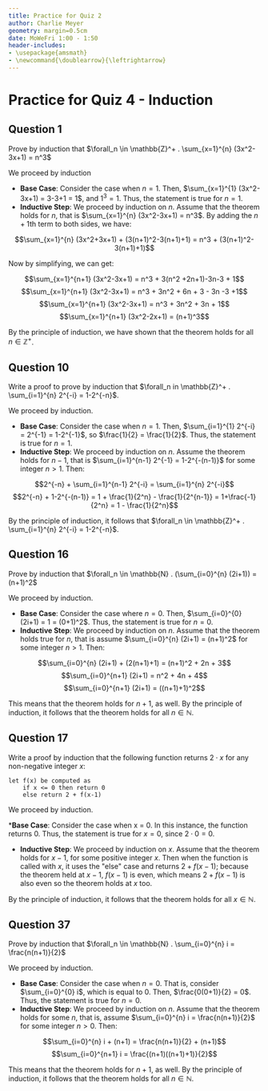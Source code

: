 ```yaml
---
title: Practice for Quiz 2
author: Charlie Meyer
geometry: margin=0.5cm
date: MoWeFri 1:00 - 1:50
header-includes:
- \usepackage{amsmath}
- \newcommand{\doublearrow}{\leftrightarrow}
---
```


# Practice for Quiz 4 - Induction 

## Question 1

Prove by induction that $\forall_n \in \mathbb{Z}^+ . \sum_{x=1}^{n} (3x^2-3x+1) = n^3$

We proceed by induction

* __Base Case__: Consider the case when $n=1$. Then, $\sum_{x=1}^{1} (3x^2-3x+1) = 3-3+1 = 1$, and $1^3 = 1$. Thus, the statement is true for $n=1$.
* __Inductive Step__: We proceed by induction on $n$. Assume that the theorem holds for $n$, that is $\sum_{x=1}^{n} (3x^2-3x+1) = n^3$. By adding the $n+1$th term to both sides, we have:

$$\sum_{x=1}^{n} (3x^2+3x+1) + (3(n+1)^2-3(n+1)+1) = n^3 + (3(n+1)^2-3(n+1)+1)$$

Now by simplifying, we can get:

$$\sum_{x=1}^{n+1} (3x^2-3x+1) = n^3 + 3(n^2 +2n+1)-3n-3 + 1$$
$$\sum_{x=1}^{n+1} (3x^2-3x+1) = n^3 + 3n^2 + 6n + 3 - 3n -3 +1$$
$$\sum_{x=1}^{n+1} (3x^2-3x+1) = n^3 + 3n^2 + 3n + 1$$
$$\sum_{x=1}^{n+1} (3x^2-2x+1) =  (n+1)^3$$

By the principle of induction, we have shown that the theorem holds for all $n \in \mathbb{Z}^+$.

## Question 10

Write a proof to prove by induction that $\forall_n in \mathbb{Z}^+ . \sum_{i=1}^{n} 2^{-i} = 1-2^{-n}$. 

We proceed by induction.

* __Base Case__: Consider the case when $n=1$. Then, $\sum_{i=1}^{1} 2^{-i} = 2^{-1} = 1-2^{-1}$, so $\frac{1}{2} = \frac{1}{2}$. Thus, the statement is true for $n=1$.
* __Inductive Step__: We proceed by induction on $n$. Assume the theorem holds for $n-1$, that is $\sum_{i=1}^{n-1} 2^{-1} = 1-2^{-(n-1)}$ for some integer $n >1$. Then:

$$2^{-n} + \sum_{i=1}^{n-1} 2^{-i} = \sum_{i=1}^{n} 2^{-i}$$
$$2^{-n} + 1-2^{-(n-1)} = 1 + \frac{1}{2^n} - \frac{1}{2^{n-1}} = 1+\frac{-1}{2^n} = 1 - \frac{1}{2^n}$$

By the principle of induction, it follows that $\forall_n \in \mathbb{Z}^+ . \sum_{i=1}^{n} 2^{-i} = 1-2^{-n}$.

## Question 16

Prove by induction that $\forall_n \in \mathbb{N} . (\sum_{i=0}^{n} (2i+1)) = (n+1)^2$

We proceed by induction. 

* __Base Case__: Consider the case where $n=0$. Then, $\sum_{i=0}^{0} (2i+1) = 1 = (0+1)^2$. Thus, the statement is true for $n=0$.
* __Inductive Step__: We proceed by induction on $n$. Assume that the theorem holds true for $n$, that is assume $\sum_{i=0}^{n} (2i+1) = (n+1)^2$ for some integer $n > 1$. Then:

$$\sum_{i=0}^{n} (2i+1) + (2(n+1)+1) = (n+1)^2 + 2n + 3$$
$$\sum_{i=0}^{n+1} (2i+1) = n^2 + 4n + 4$$
$$\sum_{i=0}^{n+1} (2i+1) = ((n+1)+1)^2$$

This means that the theorem holds for $n+1$, as well. By the principle of induction, it follows that the theorem holds for all $n \in \mathbb{N}$.

## Question 17

Write a proof by induction that the following function returns $2 \cdot x$ for any non-negative integer $x$:

```pseudocode
let f(x) be computed as
    if x <= 0 then return 0
    else return 2 + f(x-1)
```

We proceed by induction. 

*__Base Case__: Consider the case when x = 0. In this instance, the function returns 0. Thus, the statement is true for $x=0$, since $2 \cdot 0 = 0$.
* __Inductive Step__: We proceed by induction on $x$. Assume that the theorem holds for $x-1$, for some positive integer $x$. Then when the function is called with $x$, it uses the "else" case and returns $2 + f(x-1)$; because the theorem held at $x-1$, $f(x-1)$ is even, which means $2+f(x-1)$ is also even so the theorem holds at $x$ too. 

By the principle of induction, it follows that the theorem holds for all $x \in \mathbb{N}$.


## Question 37

Prove by induction that $\forall_n \in \mathbb{N} . \sum_{i=0}^{n} i = \frac{n(n+1)}{2}$

We proceed by induction. 

* __Base Case__: Consider the case when $n = 0$. That is, consider $\sum_{i=0}^{0} i$, which is equal to 0. Then, $\frac{0(0+1)}{2} = 0$. Thus, the statement is true for $n=0$.
* __Inductive Step__: We proceed by induction on $n$. Assume that the theorem holds for some $n$, that is, assume $\sum_{i=0}^{n} i = \frac{n(n+1)}{2}$ for some integer $n > 0$. Then:

$$\sum_{i=0}^{n} i + (n+1) = \frac{n(n+1)}{2} + (n+1)$$
$$\sum_{i=0}^{n+1} i = \frac{(n+1)((n+1)+1)}{2}$$

This means that the theorem holds for $n+1$, as well. By the principle of induction, it follows that the theorem holds for all $n \in \mathbb{N}$.








